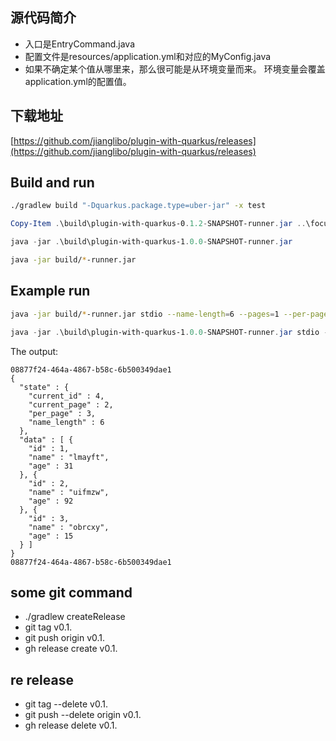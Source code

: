 ## 源代码简介
* 入口是EntryCommand.java
* 配置文件是resources/application.yml和对应的MyConfig.java
* 如果不确定某个值从哪里来，那么很可能是从环境变量而来。 环境变量会覆盖application.yml的配置值。

## 下载地址

[https://github.com/jianglibo/plugin-with-quarkus/releases](https://github.com/jianglibo/plugin-with-quarkus/releases)


## Build and run

```bash
./gradlew build "-Dquarkus.package.type=uber-jar" -x test
```

```powershell
Copy-Item .\build\plugin-with-quarkus-0.1.2-SNAPSHOT-runner.jar ..\focus_dcs\dcs-plugin-server\plugin-exec-folder\dcs-plugin-113
```

```powershell
java -jar .\build\plugin-with-quarkus-1.0.0-SNAPSHOT-runner.jar 
```

```bash
java -jar build/*-runner.jar
```

## Example run

```bash
java -jar build/*-runner.jar stdio --name-length=6 --pages=1 --per-page=10
```

```powershell
java -jar .\build\plugin-with-quarkus-1.0.0-SNAPSHOT-runner.jar stdio --name-length=6 --pages=1 --per-page=3
```

The output:

```
08877f24-464a-4867-b58c-6b500349dae1
{
  "state" : {
    "current_id" : 4,
    "current_page" : 2,
    "per_page" : 3,
    "name_length" : 6
  },
  "data" : [ {
    "id" : 1,
    "name" : "lmayft",
    "age" : 31
  }, {
    "id" : 2,
    "name" : "uifmzw",
    "age" : 92
  }, {
    "id" : 3,
    "name" : "obrcxy",
    "age" : 15
  } ]
}
08877f24-464a-4867-b58c-6b500349dae1
```

## some git command
* ./gradlew createRelease
* git tag v0.1.
* git push origin v0.1.
* gh release create v0.1.

## re release
* git tag --delete v0.1.
* git push --delete origin v0.1.
* gh release delete v0.1.